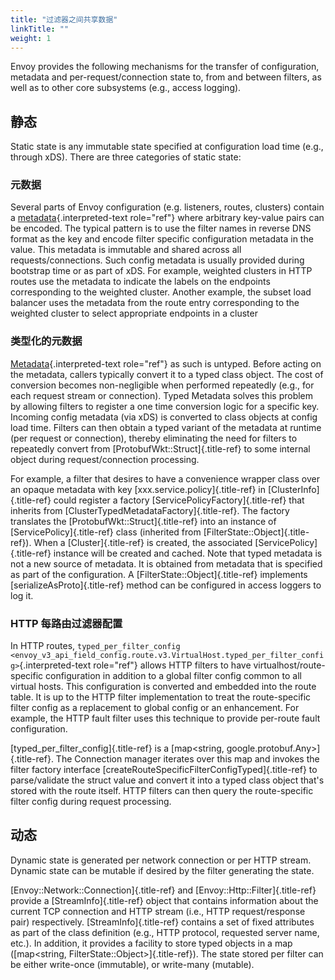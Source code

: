 ```yaml
---
title: "过滤器之间共享数据"
linkTitle: ""
weight: 1
---
```


Envoy provides the following mechanisms for the transfer of
configuration, metadata and per-request/connection state to, from and
between filters, as well as to other core subsystems (e.g., access
logging).

## 静态

Static state is any immutable state specified at configuration load time
(e.g., through xDS). There are three categories of static state:

### 元数据

Several parts of Envoy configuration (e.g. listeners, routes, clusters)
contain a
[metadata](envoy_v3_api_msg_config.core.v3.Metadata){.interpreted-text
role="ref"} where arbitrary key-value pairs can be encoded. The typical
pattern is to use the filter names in reverse DNS format as the key and
encode filter specific configuration metadata in the value. This
metadata is immutable and shared across all requests/connections. Such
config metadata is usually provided during bootstrap time or as part of
xDS. For example, weighted clusters in HTTP routes use the metadata to
indicate the labels on the endpoints corresponding to the weighted
cluster. Another example, the subset load balancer uses the metadata
from the route entry corresponding to the weighted cluster to select
appropriate endpoints in a cluster

### 类型化的元数据

[Metadata](envoy_v3_api_msg_config.core.v3.Metadata){.interpreted-text
role="ref"} as such is untyped. Before acting on the metadata, callers
typically convert it to a typed class object. The cost of conversion
becomes non-negligible when performed repeatedly (e.g., for each request
stream or connection). Typed Metadata solves this problem by allowing
filters to register a one time conversion logic for a specific key.
Incoming config metadata (via xDS) is converted to class objects at
config load time. Filters can then obtain a typed variant of the
metadata at runtime (per request or connection), thereby eliminating the
need for filters to repeatedly convert from
[ProtobufWkt::Struct]{.title-ref} to some internal object during
request/connection processing.

For example, a filter that desires to have a convenience wrapper class
over an opaque metadata with key [xxx.service.policy]{.title-ref} in
[ClusterInfo]{.title-ref} could register a factory
[ServicePolicyFactory]{.title-ref} that inherits from
[ClusterTypedMetadataFactory]{.title-ref}. The factory translates the
[ProtobufWkt::Struct]{.title-ref} into an instance of
[ServicePolicy]{.title-ref} class (inherited from
[FilterState::Object]{.title-ref}). When a [Cluster]{.title-ref} is
created, the associated [ServicePolicy]{.title-ref} instance will be
created and cached. Note that typed metadata is not a new source of
metadata. It is obtained from metadata that is specified as part of the
configuration. A [FilterState::Object]{.title-ref} implements
[serializeAsProto]{.title-ref} method can be configured in access
loggers to log it.

### HTTP 每路由过滤器配置

In HTTP routes, `typed_per_filter_config <envoy_v3_api_field_config.route.v3.VirtualHost.typed_per_filter_config>`{.interpreted-text
role="ref"} allows HTTP filters to have virtualhost/route-specific
configuration in addition to a global filter config common to all
virtual hosts. This configuration is converted and embedded into the
route table. It is up to the HTTP filter implementation to treat the
route-specific filter config as a replacement to global config or an
enhancement. For example, the HTTP fault filter uses this technique to
provide per-route fault configuration.

[typed\_per\_filter\_config]{.title-ref} is a [map\<string,
google.protobuf.Any\>]{.title-ref}. The Connection manager iterates over
this map and invokes the filter factory interface
[createRouteSpecificFilterConfigTyped]{.title-ref} to parse/validate the
struct value and convert it into a typed class object that's stored with
the route itself. HTTP filters can then query the route-specific filter
config during request processing.

## 动态

Dynamic state is generated per network connection or per HTTP stream.
Dynamic state can be mutable if desired by the filter generating the
state.

[Envoy::Network::Connection]{.title-ref} and
[Envoy::Http::Filter]{.title-ref} provide a [StreamInfo]{.title-ref}
object that contains information about the current TCP connection and
HTTP stream (i.e., HTTP request/response pair) respectively.
[StreamInfo]{.title-ref} contains a set of fixed attributes as part of
the class definition (e.g., HTTP protocol, requested server name, etc.).
In addition, it provides a facility to store typed objects in a map
([map\<string, FilterState::Object\>]{.title-ref}). The state stored per
filter can be either write-once (immutable), or write-many (mutable).
